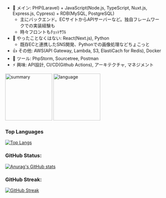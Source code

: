  - 💬 メイン: PHP(Laravel) + JavaScript(Node.js, TypeScript, Nuxt.js, Express.js, Cypress) + RDB(MySQL, PostgreSQL)
   - 主にバックエンド。ECサイトからAPIサーバーなど。独自フレームワークでの実装経験も
   - 時々フロントもﾁｮｯﾄｻﾜﾙ
 - 🤔 やったことなくはない: React(Next.js), Python
   - 既存ECと連携したSNS開発、Pythonでの画像処理などちょこっと
 - 👍 その他: AWS(API Gateway, Lambda, S3, ElastiCach for Redis), Docker
 - 🥰 ツール: PhpStorm, Sourcetree, Postman
 - ⚡ 興味: API設計, CI/CD(Github Actions), アーキテクチャ, マネジメント

<p>
  <img alt="summary" height="150px" src="http://github-profile-summary-cards.vercel.app/api/cards/profile-details?username=A-238&theme=transparent" />
  <img alt="language" height="150px" src="http://github-profile-summary-cards.vercel.app/api/cards/repos-per-language?username=A-238&theme=transparent" />
</p>

### Top Languages
[![Top Langs](https://github-readme-stats.vercel.app/api/top-langs/?username=A-238&theme=tokyonight)](https://github.com/anuraghazra/github-readme-stats)

### GitHub Status:
[![Anurag's GitHub stats](https://github-readme-stats.vercel.app/api?username=A-238&theme=github_dark)](https://github.com/A-238/github-readme-stats)

### GitHub Streak:
[![GitHub Streak](http://github-readme-streak-stats.herokuapp.com?user=A-238&theme=windows-dark&hide_border=true&date_format=M%20j%5B%2C%20Y%5D)](https://git.io/streak-stats)
